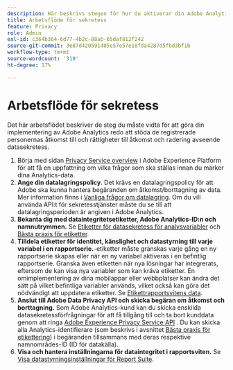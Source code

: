 ```yaml
---
description: Här beskrivs stegen för hur du aktiverar din Adobe Analytics-implementering för att ge stöd åt de registrerade för åtkomst till och radering av data.
title: Arbetsflöde för sekretess
feature: Privacy
role: Admin
exl-id: c364b364-6d77-4b2c-88ab-65daf812f242
source-git-commit: 3e87d420591405e57e57e18fda4287d5fbd3bf1b
workflow-type: tm+mt
source-wordcount: '319'
ht-degree: 17%

---
```


# Arbetsflöde för sekretess

Det här arbetsflödet beskriver de steg du måste vidta för att göra din implementering av Adobe Analytics redo att stöda de registrerade personernas åtkomst till och rättigheter till åtkomst och radering avseende datasekretess.

1. Börja med sidan [Privacy Service overview](https://experienceleague.adobe.com/docs/experience-platform/privacy/home.html) i Adobe Experience Platform för att få en uppfattning om vilka frågor som ska ställas innan du märker dina Analytics-data.
1. **Ange din datalagringspolicy.** Det krävs en datalagringspolicy för att Adobe ska kunna hantera begäranden om åtkomst/borttagning av data.  Mer information finns i [Vanliga frågor om datalagring](/help/technotes/data-retention.md). Om du vill använda API:t för sekretesstjänster måste du se till att datalagringsperioden är angiven i Adobe Analytics.
1. **Bekanta dig med dataintegritetsetiketter, Adobe Analytics-ID:n och namnutrymmen.** Se [Etiketter för datasekretess för analysvariabler](/help/admin/admin/c-data-governance/data-labeling/gdpr-labels.md) och [Bästa praxis för etiketter](/help/admin/admin/c-data-governance/data-labeling/gdpr-analytics-ids.md).
1. **Tilldela etiketter för identitet, känslighet och datastyrning till varje variabel i en rapportserie.**-etiketter måste granskas varje gång en ny rapportserie skapas eller när en ny variabel aktiveras i en befintlig rapportserie. Granska även etiketten när nya lösningar har integrerats, eftersom de kan visa nya variabler som kan kräva etiketter. En omimplementering av dina mobilappar eller webbplatser kan ändra det sätt på vilket befintliga variabler används, vilket också kan göra det nödvändigt att uppdatera etiketter. Se [Etikettrapportsvitens data](/help/admin/admin/c-data-governance/data-labeling/gdpr-namespaces.md).
1. **Anslut till Adobe Data Privacy API och skicka begäran om åtkomst och borttagning.** Som Adobe Analytics-kund kan du skicka enskilda datasekretessförfrågningar för att få tillgång till och ta bort kunddata genom att ringa [Adobe Experience Privacy Service API](https://experienceleague.adobe.com/docs/experience-platform/privacy/api/overview.html) . Du kan skicka alla Analytics-identifierare (som beskrivs i avsnittet [Bästa praxis för etikettering](/help/admin/admin/c-data-governance/data-labeling/gdpr-analytics-ids.md)) i begäranden tillsammans med deras respektive namnområdes-ID (ID för datakälla).
1. **Visa och hantera inställningarna för dataintegritet i rapportsviten.** Se [Visa datastyrningsinställningar för Report Suite](/help/admin/admin/c-data-governance/data-labeling/gdpr-view-settings.md).

